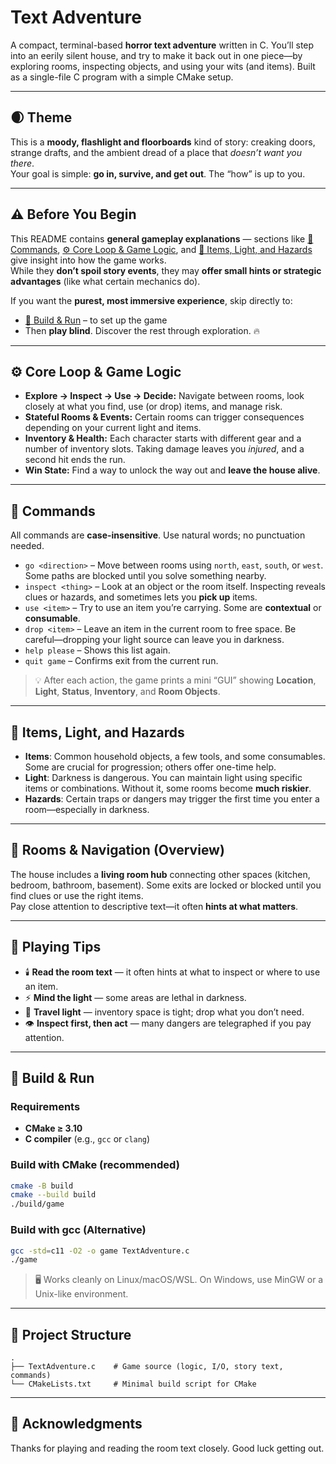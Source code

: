 # Text Adventure

A compact, terminal-based **horror text adventure** written in C. You’ll step into an eerily silent house, and try to make it back out in one piece—by exploring rooms, inspecting objects, and using your wits (and items). Built as a single-file C program with a simple CMake setup.

---

## 🌒 Theme
This is a **moody, flashlight and floorboards** kind of story: creaking doors, strange drafts, and the ambient dread of a place that *doesn’t want you there*.  
Your goal is simple: **go in, survive, and get out**. The “how” is up to you.

---

## ⚠️ Before You Begin
This README contains **general gameplay explanations** — sections like [💬 Commands](#-commands), [⚙️ Core Loop & Game Logic](#️-core-loop--game-logic), and [🔦 Items, Light, and Hazards](#-items-light-and-hazards) give insight into how the game works.  
While they **don’t spoil story events**, they may **offer small hints or strategic advantages** (like what certain mechanics do).

If you want the **purest, most immersive experience**, skip directly to:
- [🧰 Build & Run](#-build--run) – to set up the game  
- Then **play blind**. Discover the rest through exploration. 🔥

---

## ⚙️ Core Loop & Game Logic
- **Explore → Inspect → Use → Decide:** Navigate between rooms, look closely at what you find, use (or drop) items, and manage risk.  
- **Stateful Rooms & Events:** Certain rooms can trigger consequences depending on your current light and items.  
- **Inventory & Health:** Each character starts with different gear and a number of inventory slots. Taking damage leaves you *injured*, and a second hit ends the run.  
- **Win State:** Find a way to unlock the way out and **leave the house alive**.

---

## 💬 Commands
All commands are **case-insensitive**. Use natural words; no punctuation needed.

- `go <direction>` – Move between rooms using `north`, `east`, `south`, or `west`. Some paths are blocked until you solve something nearby.  
- `inspect <thing>` – Look at an object or the room itself. Inspecting reveals clues or hazards, and sometimes lets you **pick up** items.  
- `use <item>` – Try to use an item you’re carrying. Some are **contextual** or **consumable**.  
- `drop <item>` – Leave an item in the current room to free space. Be careful—dropping your light source can leave you in darkness.  
- `help please` – Shows this list again.  
- `quit game` – Confirms exit from the current run.

> 💡 After each action, the game prints a mini “GUI” showing **Location**, **Light**, **Status**, **Inventory**, and **Room Objects**.

---

## 🔦 Items, Light, and Hazards
- **Items**: Common household objects, a few tools, and some consumables. Some are crucial for progression; others offer one-time help.  
- **Light**: Darkness is dangerous. You can maintain light using specific items or combinations. Without it, some rooms become **much riskier**.  
- **Hazards**: Certain traps or dangers may trigger the first time you enter a room—especially in darkness.

---

## 🧭 Rooms & Navigation (Overview)
The house includes a **living room hub** connecting other spaces (kitchen, bedroom, bathroom, basement). Some exits are locked or blocked until you find clues or use the right items.  
Pay close attention to descriptive text—it often **hints at what matters**.

---

## 🧠 Playing Tips
- 🕯️ **Read the room text** — it often hints at what to inspect or where to use an item.  
- ⚡ **Mind the light** — some areas are lethal in darkness.  
- 🎒 **Travel light** — inventory space is tight; drop what you don’t need.  
- 👁️ **Inspect first, then act** — many dangers are telegraphed if you pay attention.

---

## 🧰 Build & Run

### Requirements
- **CMake ≥ 3.10**
- **C compiler** (e.g., `gcc` or `clang`)

### Build with CMake (recommended)
```bash
cmake -B build
cmake --build build
./build/game
```

### Build with gcc (Alternative)
```bash
gcc -std=c11 -O2 -o game TextAdventure.c
./game
```

> 🖥️ Works cleanly on Linux/macOS/WSL. On Windows, use MinGW or a Unix-like environment.

---

## 📁 Project Structure
```
.
├── TextAdventure.c    # Game source (logic, I/O, story text, commands)
└── CMakeLists.txt     # Minimal build script for CMake
```

---

## 🙏 Acknowledgments
Thanks for playing and reading the room text closely. Good luck getting out.
